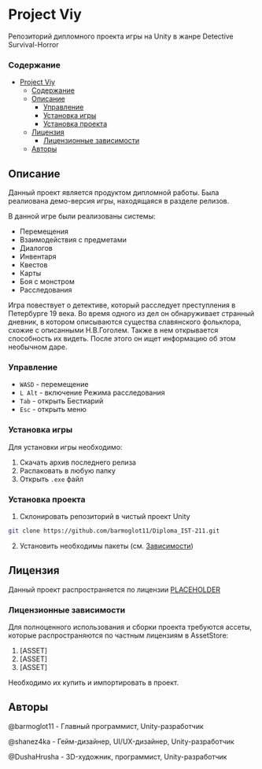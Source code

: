 # Project Viy

Репозиторий дипломного проекта игры на Unity в жанре Detective Survival-Horror

### Содержание
- [Project Viy](#project-viy)
    - [Содержание](#содержание)
  - [Описание](#описание)
    - [Управление](#управление)
    - [Установка игры](#установка-игры)
    - [Установка проекта](#установка-проекта)
  - [Лицензия](#лицензия)
    - [Лицензионные зависимости](#лицензионные-зависимости)
  - [Авторы](#авторы)

## Описание

Данный проект является продуктом дипломной работы. Была реалиована демо-версия игры, находящаяся в разделе релизов. 

В данной игре были реализованы системы:
- Перемещения
- Взаимодействия с предметами
- Диалогов
- Инвентаря
- Квестов
- Карты
- Боя с монстром
- Расследования

Игра повествует о детективе, который расследует преступления в Петербурге 19 века. Во время одного из дел он обнаруживает странный дневник, в котором описываются существа славянского фольклора, схожие с описанными Н.В.Гоголем. Также в нем открывается способность их видеть. После этого он ищет информацию об этом необычном даре.

### Управление

- `WASD` - перемещение
- `L Alt` - включение Режима расследования
- `Tab` - открыть Бестиарий
- `Esc` - открыть меню

### Установка игры

Для установки игры необходимо:
1. Скачать архив последнего релиза
2. Распаковать в любую папку
3. Открыть `.exe` файл

### Установка проекта

1. Склонировать репозиторий в чистый проект Unity

``` bash
git clone https://github.com/barmoglot11/Diploma_IST-211.git
``` 
2. Установить необходимы пакеты (см. [Зависимости](#лицензионные-зависимости))

## Лицензия

Данный проект распространяется по лицензии [PLACEHOLDER](LICENCE)

### Лицензионные зависимости

Для полноценного использования и сборки проекта требуются ассеты, которые распространяются по частным лицензиям в AssetStore:

1. [ASSET]
2. [ASSET]
3. [ASSET]
   
Необходимо их купить и импортировать в проект.

## Авторы

@barmoglot11 - Главный программист, Unity-разработчик

@shanez4ka - Гейм-дизайнер, UI/UX-дизайнер, Unity-разработчик

@DushaHrusha - 3D-художник, программист, Unity-разработчик